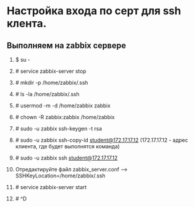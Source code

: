 # Настройка входа по серт для ssh клента.
## Выполняем на zabbix сервере 

1. $ su -
1. \# service zabbix-server stop

1. \# mkdir -p /home/zabbix/.ssh
1. \# ls -la /home/zabbix/.ssh

1. \# usermod -m -d /home/zabbix zabbix
1. \# chown -R zabbix:zabbix /home/zabbix

1. \# sudo -u zabbix ssh-keygen -t rsa

1. \# sudo -u zabbix ssh-copy-id student@172.17.17.12 (172.17.17.12 - адрес клиента, где будет выполнятся команда)
1. \# sudo -u zabbix ssh student@172.17.17.12

1. Отредактируйте файл zabbix_server.conf --> SSHKeyLocation=/home/zabbix/.ssh

1. \# service zabbix-server start
1. \# ^D
